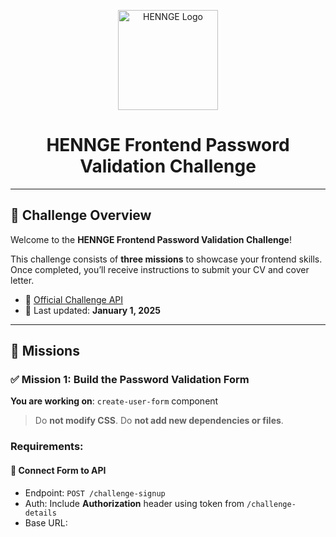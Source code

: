 <p align="center">
  <img 
    src="https://drive.google.com/uc?export=view&id=197qeh4jNfVEMWCC_QRw1YVPhYfrTXGT2" 
    alt="HENNGE Logo"
    width="160"
  />
</p>

 <h1 align="center">HENNGE Frontend Password Validation Challenge</h1>

---

## 📘 Challenge Overview

Welcome to the **HENNGE Frontend Password Validation Challenge**!

This challenge consists of **three missions** to showcase your frontend skills. Once completed, you’ll receive instructions to submit your CV and cover letter.

- 🔗 [Official Challenge API](https://api.challenge.hennge.com/password-validation-challenge-api/001)
- 📆 Last updated: **January 1, 2025**

---

## 🚀 Missions

### ✅ Mission 1: Build the Password Validation Form

**You are working on**: `create-user-form` component

> Do **not modify CSS**. Do **not add new dependencies or files**.

### Requirements:

#### 🔌 Connect Form to API

- Endpoint: `POST /challenge-signup`
- Auth: Include **Authorization** header using token from `/challenge-details`
- Base URL:  


